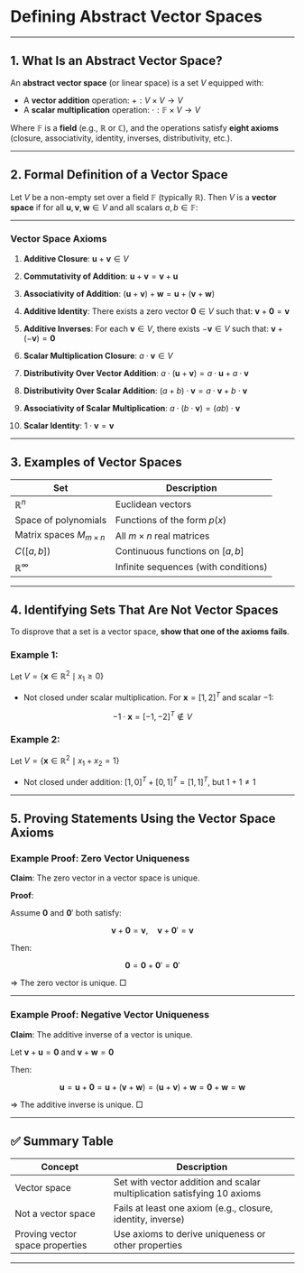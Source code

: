 # **Defining Abstract Vector Spaces**

---

## **1. What Is an Abstract Vector Space?**

An **abstract vector space** (or linear space) is a set $`V`$ equipped with:

* A **vector addition** operation: $`+ : V \times V \to V`$
* A **scalar multiplication** operation: $`\cdot : \mathbb{F} \times V \to V`$

Where $`\mathbb{F}`$ is a **field** (e.g., $`\mathbb{R}`$ or $`\mathbb{C}`$), and the operations satisfy **eight axioms** (closure, associativity, identity, inverses, distributivity, etc.).

---

## **2. Formal Definition of a Vector Space**

Let $V$ be a non-empty set over a field $`\mathbb{F}`$ (typically $`\mathbb{R}`$). Then $`V`$ is a **vector space** 
if for all $`\mathbf{u}, \mathbf{v}, \mathbf{w} \in V`$ and all scalars $`a, b \in \mathbb{F}`$:

---

### **Vector Space Axioms**

1. **Additive Closure**:
   $`\mathbf{u} + \mathbf{v} \in V`$

2. **Commutativity of Addition**:
   $`\mathbf{u} + \mathbf{v} = \mathbf{v} + \mathbf{u}`$

3. **Associativity of Addition**:
   $`(\mathbf{u} + \mathbf{v}) + \mathbf{w} = \mathbf{u} + (\mathbf{v} + \mathbf{w})`$

4. **Additive Identity**:
   There exists a zero vector $`\mathbf{0} \in V`$ such that:
   $`\mathbf{v} + \mathbf{0} = \mathbf{v}`$

5. **Additive Inverses**:
   For each $`\mathbf{v} \in V`$, there exists $`- \mathbf{v} \in V`$ such that:
   $`\mathbf{v} + (-\mathbf{v}) = \mathbf{0}`$

6. **Scalar Multiplication Closure**:
   $`a \cdot \mathbf{v} \in V`$

7. **Distributivity Over Vector Addition**:
   $`a \cdot (\mathbf{u} + \mathbf{v}) = a \cdot \mathbf{u} + a \cdot \mathbf{v}`$

8. **Distributivity Over Scalar Addition**:
   $`(a + b) \cdot \mathbf{v} = a \cdot \mathbf{v} + b \cdot \mathbf{v}`$

9. **Associativity of Scalar Multiplication**:
   $`a \cdot (b \cdot \mathbf{v}) = (ab) \cdot \mathbf{v}`$

10. **Scalar Identity**:
    $`1 \cdot \mathbf{v} = \mathbf{v}`$

---

## **3. Examples of Vector Spaces**

| Set                            | Description                          |
| ------------------------------ | ------------------------------------ |
| $`\mathbb{R}^n`$                 | Euclidean vectors                    |
| Space of polynomials           | Functions of the form $`p(x)`$         |
| Matrix spaces $`M_{m \times n}`$ | All $`m \times n`$ real matrices       |
| $`C([a, b])`$                    | Continuous functions on $`[a,b]`$      |
| $`\mathbb{R}^\infty`$            | Infinite sequences (with conditions) |

---

## **4. Identifying Sets That Are Not Vector Spaces**

To disprove that a set is a vector space, **show that one of the axioms fails**.

### **Example 1:**

Let $`V = \{ \mathbf{x} \in \mathbb{R}^2 \mid x_1 \geq 0 \}`$

* Not closed under scalar multiplication. For $`\mathbf{x} = [1, 2]^T`$ and scalar $`-1`$:

$$
-1 \cdot \mathbf{x} = [-1, -2]^T \notin V
$$

### **Example 2:**

Let $`V = \{ \mathbf{x} \in \mathbb{R}^2 \mid x_1 + x_2 = 1 \}`$

* Not closed under addition:
  $`[1, 0]^T + [0, 1]^T = [1, 1]^T`$, but $`1 + 1 \ne 1`$

---

## **5. Proving Statements Using the Vector Space Axioms**

### **Example Proof: Zero Vector Uniqueness**

**Claim**: The zero vector in a vector space is unique.

**Proof**:

Assume $`\mathbf{0}`$ and $`\mathbf{0}'`$ both satisfy:

$$
\mathbf{v} + \mathbf{0} = \mathbf{v}, \quad \mathbf{v} + \mathbf{0}' = \mathbf{v}
$$

Then:

$$
\mathbf{0} = \mathbf{0} + \mathbf{0}' = \mathbf{0}'
$$

⇒ The zero vector is unique. □

---

### **Example Proof: Negative Vector Uniqueness**

**Claim**: The additive inverse of a vector is unique.

Let $`\mathbf{v} + \mathbf{u} = \mathbf{0}`$ and $`\mathbf{v} + \mathbf{w} = \mathbf{0}`$

Then:

$$
\mathbf{u} = \mathbf{u} + \mathbf{0} = \mathbf{u} + (\mathbf{v} + \mathbf{w}) = (\mathbf{u} + \mathbf{v}) + \mathbf{w} = \mathbf{0} + \mathbf{w} = \mathbf{w}
$$

⇒ The additive inverse is unique. □

---

## ✅ Summary Table

| Concept                         | Description                                                             |
| ------------------------------- | ----------------------------------------------------------------------- |
| Vector space                    | Set with vector addition and scalar multiplication satisfying 10 axioms |
| Not a vector space              | Fails at least one axiom (e.g., closure, identity, inverse)             |
| Proving vector space properties | Use axioms to derive uniqueness or other properties                     |

---
